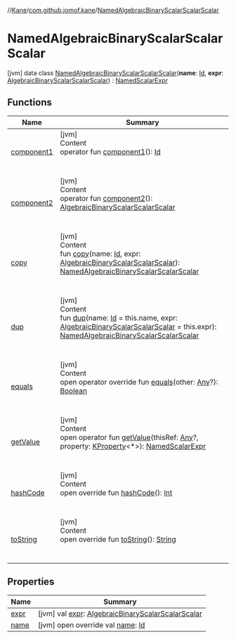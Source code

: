 //[Kane](../../index.md)/[com.github.jomof.kane](../index.md)/[NamedAlgebraicBinaryScalarScalarScalar](index.md)



# NamedAlgebraicBinaryScalarScalarScalar  
 [jvm] data class [NamedAlgebraicBinaryScalarScalarScalar](index.md)(**name**: [Id](../../com.github.jomof.kane.impl/index.md#%5Bcom.github.jomof.kane.impl%2FId%2F%2F%2FPointingToDeclaration%2F%5D%2FClasslikes%2F-2004631606), **expr**: [AlgebraicBinaryScalarScalarScalar](../-algebraic-binary-scalar-scalar-scalar/index.md)) : [NamedScalarExpr](../-named-scalar-expr/index.md)   


## Functions  
  
|  Name|  Summary| 
|---|---|
| <a name="com.github.jomof.kane/NamedAlgebraicBinaryScalarScalarScalar/component1/#/PointingToDeclaration/"></a>[component1](component1.md)| <a name="com.github.jomof.kane/NamedAlgebraicBinaryScalarScalarScalar/component1/#/PointingToDeclaration/"></a>[jvm]  <br>Content  <br>operator fun [component1](component1.md)(): [Id](../../com.github.jomof.kane.impl/index.md#%5Bcom.github.jomof.kane.impl%2FId%2F%2F%2FPointingToDeclaration%2F%5D%2FClasslikes%2F-2004631606)  <br><br><br>
| <a name="com.github.jomof.kane/NamedAlgebraicBinaryScalarScalarScalar/component2/#/PointingToDeclaration/"></a>[component2](component2.md)| <a name="com.github.jomof.kane/NamedAlgebraicBinaryScalarScalarScalar/component2/#/PointingToDeclaration/"></a>[jvm]  <br>Content  <br>operator fun [component2](component2.md)(): [AlgebraicBinaryScalarScalarScalar](../-algebraic-binary-scalar-scalar-scalar/index.md)  <br><br><br>
| <a name="com.github.jomof.kane/NamedAlgebraicBinaryScalarScalarScalar/copy/#kotlin.Any#com.github.jomof.kane.AlgebraicBinaryScalarScalarScalar/PointingToDeclaration/"></a>[copy](copy.md)| <a name="com.github.jomof.kane/NamedAlgebraicBinaryScalarScalarScalar/copy/#kotlin.Any#com.github.jomof.kane.AlgebraicBinaryScalarScalarScalar/PointingToDeclaration/"></a>[jvm]  <br>Content  <br>fun [copy](copy.md)(name: [Id](../../com.github.jomof.kane.impl/index.md#%5Bcom.github.jomof.kane.impl%2FId%2F%2F%2FPointingToDeclaration%2F%5D%2FClasslikes%2F-2004631606), expr: [AlgebraicBinaryScalarScalarScalar](../-algebraic-binary-scalar-scalar-scalar/index.md)): [NamedAlgebraicBinaryScalarScalarScalar](index.md)  <br><br><br>
| <a name="com.github.jomof.kane/NamedAlgebraicBinaryScalarScalarScalar/dup/#kotlin.Any#com.github.jomof.kane.AlgebraicBinaryScalarScalarScalar/PointingToDeclaration/"></a>[dup](dup.md)| <a name="com.github.jomof.kane/NamedAlgebraicBinaryScalarScalarScalar/dup/#kotlin.Any#com.github.jomof.kane.AlgebraicBinaryScalarScalarScalar/PointingToDeclaration/"></a>[jvm]  <br>Content  <br>fun [dup](dup.md)(name: [Id](../../com.github.jomof.kane.impl/index.md#%5Bcom.github.jomof.kane.impl%2FId%2F%2F%2FPointingToDeclaration%2F%5D%2FClasslikes%2F-2004631606) = this.name, expr: [AlgebraicBinaryScalarScalarScalar](../-algebraic-binary-scalar-scalar-scalar/index.md) = this.expr): [NamedAlgebraicBinaryScalarScalarScalar](index.md)  <br><br><br>
| <a name="kotlin/Any/equals/#kotlin.Any?/PointingToDeclaration/"></a>[equals](../../com.github.jomof.kane.impl.types/-double-algebraic-type/index.md#%5Bkotlin%2FAny%2Fequals%2F%23kotlin.Any%3F%2FPointingToDeclaration%2F%5D%2FFunctions%2F-2004631606)| <a name="kotlin/Any/equals/#kotlin.Any?/PointingToDeclaration/"></a>[jvm]  <br>Content  <br>open operator override fun [equals](../../com.github.jomof.kane.impl.types/-double-algebraic-type/index.md#%5Bkotlin%2FAny%2Fequals%2F%23kotlin.Any%3F%2FPointingToDeclaration%2F%5D%2FFunctions%2F-2004631606)(other: [Any](https://kotlinlang.org/api/latest/jvm/stdlib/kotlin/-any/index.html)?): [Boolean](https://kotlinlang.org/api/latest/jvm/stdlib/kotlin/-boolean/index.html)  <br><br><br>
| <a name="com.github.jomof.kane/ScalarExpr/getValue/#kotlin.Any?#kotlin.reflect.KProperty[*]/PointingToDeclaration/"></a>[getValue](../-scalar-expr/get-value.md)| <a name="com.github.jomof.kane/ScalarExpr/getValue/#kotlin.Any?#kotlin.reflect.KProperty[*]/PointingToDeclaration/"></a>[jvm]  <br>Content  <br>open operator fun [getValue](../-scalar-expr/get-value.md)(thisRef: [Any](https://kotlinlang.org/api/latest/jvm/stdlib/kotlin/-any/index.html)?, property: [KProperty](https://kotlinlang.org/api/latest/jvm/stdlib/kotlin.reflect/-k-property/index.html)<*>): [NamedScalarExpr](../-named-scalar-expr/index.md)  <br><br><br>
| <a name="kotlin/Any/hashCode/#/PointingToDeclaration/"></a>[hashCode](../../com.github.jomof.kane.impl.types/-double-algebraic-type/index.md#%5Bkotlin%2FAny%2FhashCode%2F%23%2FPointingToDeclaration%2F%5D%2FFunctions%2F-2004631606)| <a name="kotlin/Any/hashCode/#/PointingToDeclaration/"></a>[jvm]  <br>Content  <br>open override fun [hashCode](../../com.github.jomof.kane.impl.types/-double-algebraic-type/index.md#%5Bkotlin%2FAny%2FhashCode%2F%23%2FPointingToDeclaration%2F%5D%2FFunctions%2F-2004631606)(): [Int](https://kotlinlang.org/api/latest/jvm/stdlib/kotlin/-int/index.html)  <br><br><br>
| <a name="com.github.jomof.kane/NamedAlgebraicBinaryScalarScalarScalar/toString/#/PointingToDeclaration/"></a>[toString](to-string.md)| <a name="com.github.jomof.kane/NamedAlgebraicBinaryScalarScalarScalar/toString/#/PointingToDeclaration/"></a>[jvm]  <br>Content  <br>open override fun [toString](to-string.md)(): [String](https://kotlinlang.org/api/latest/jvm/stdlib/kotlin/-string/index.html)  <br><br><br>


## Properties  
  
|  Name|  Summary| 
|---|---|
| <a name="com.github.jomof.kane/NamedAlgebraicBinaryScalarScalarScalar/expr/#/PointingToDeclaration/"></a>[expr](expr.md)| <a name="com.github.jomof.kane/NamedAlgebraicBinaryScalarScalarScalar/expr/#/PointingToDeclaration/"></a> [jvm] val [expr](expr.md): [AlgebraicBinaryScalarScalarScalar](../-algebraic-binary-scalar-scalar-scalar/index.md)   <br>
| <a name="com.github.jomof.kane/NamedAlgebraicBinaryScalarScalarScalar/name/#/PointingToDeclaration/"></a>[name](name.md)| <a name="com.github.jomof.kane/NamedAlgebraicBinaryScalarScalarScalar/name/#/PointingToDeclaration/"></a> [jvm] open override val [name](name.md): [Id](../../com.github.jomof.kane.impl/index.md#%5Bcom.github.jomof.kane.impl%2FId%2F%2F%2FPointingToDeclaration%2F%5D%2FClasslikes%2F-2004631606)   <br>

